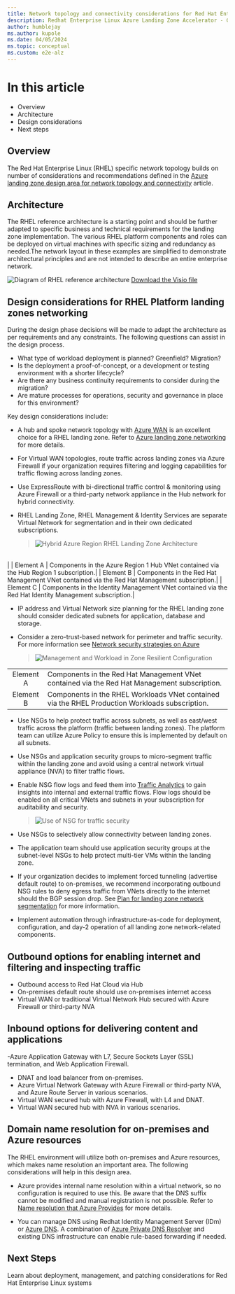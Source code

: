 ```yaml
---
title: Network topology and connectivity considerations for Red Hat Enterprise Linux
description: Redhat Enterprise Linux Azure Landing Zone Accelerator - Guidance and considerations on Network Topology & Connectivity
author: humblejay
ms.author: kupole
ms.date: 04/05/2024
ms.topic: conceptual
ms.custom: e2e-alz
---
```


# In this article

- Overview
- Architecture
- Design considerations
- Next steps

## Overview

The Red Hat Enterprise Linux (RHEL) specific network topology builds on number of considerations and recommendations defined in the [Azure landing zone design area for network topology and connectivity](/azure/cloud-adoption-framework/ready/landing-zone/design-area/network-topology-and-connectivity) article.



## Architecture

The RHEL reference architecture is a starting point and should be further adapted to specific business and technical requirements for the landing zone implementation. The various RHEL platform components and roles can be deployed on virtual machines with specific sizing and redundancy as needed.The network layout in these examples are simplified to demonstrate architectural principles and are not intended to describe an entire enterprise network.

![Diagram of RHEL reference architecture](images/rhel-landing-zone-architecture.png)
[Download the Visio file](https://raw.githubusercontent.com/microsoft/CloudAdoptionFramework/master/scenarios/azure-landing-zone-rhel-full-view.vsdx)

## Design considerations for RHEL Platform landing zones networking

During the design phase decisions will be made to adapt the architecture as per requirements and any constraints. The following questions can assist in the design process.

- What type of workload deployment is planned? Greenfield? Migration?
- Is the deployment a proof-of-concept, or a development or testing environment with a shorter lifecycle?
- Are there any business continuity requirements to consider during the migration?
- Are mature processes for operations, security and governance in place for this environment?

Key design considerations include:

- A hub and spoke network topology with [Azure WAN](/azure/virtual-wan/virtual-wan-about) is an excellent choice for a RHEL landing zone. Refer to [Azure landing zone networking](/azure/cloud-adoption-framework/ready/landing-zone/design-area/network-topology-and-connectivity) for more details.

- For Virtual WAN topologies, route traffic across landing zones via Azure Firewall if your organization requires filtering and logging capabilities for traffic flowing across landing zones.

- Use ExpressRoute with bi-directional traffic control & monitoring using Azure Firewall or a third-party network appliance in the Hub network for hybrid connectivity. 
	
- RHEL Landing Zone, RHEL Management & Identity Services are separate Virtual Network for segmentation and in their own dedicated subscriptions. 

  >![Hybrid Azure Region RHEL Landing Zone Architecture](images/hybrid-regional-rhel-platform-landing-zone-network.png)


|                                     |                                                                 |   
|:--------------------------------------------------:|:-----------------------------------------------------------------------|
| 
| Element A | Components in the Azure Region 1 Hub VNet contained via the Hub Region 1 subscription.|
| Element B | Components in the Red Hat Management VNet contained via the Red Hat Management subscription.|
| Element C | Components in the Identity Management VNet contained via the Red Hat Identity Management subscription.|  
  

- IP address and Virtual Network size planning for the RHEL landing zone should consider dedicated subnets for application, database and storage. 

- Consider a zero-trust-based network for perimeter and traffic security. For more information see [Network security strategies on Azure](/azure/well-architected/security/networking)

  >![Management and Workload in Zone Resilient Configuration](images/simplified-rhel-networking.png)

|               |                                 |   
|:-------------:|:--------------------------------|
| Element A | Components in the Red Hat Management VNet contained via the Red Hat Management subscription. |
| Element B | Components in the RHEL Workloads VNet contained via the RHEL Production Workloads subscription. |

- Use NSGs to help protect traffic across subnets, as well as east/west traffic across the platform (traffic between landing zones). The platform team can utilize Azure Policy to ensure this is implemented by default on all subnets.

- Use NSGs and application security groups to micro-segment traffic within the landing zone and avoid using a central network virtual appliance (NVA) to filter traffic flows.

- Enable NSG flow logs and feed them into [Traffic Analytics](/azure/network-watcher/traffic-analytics) to gain insights into internal and external traffic flows. Flow logs should be enabled on all critical VNets and subnets in your subscription for auditability and security.

  >![Use of NSG for traffic security](images/nsg-segmentation.png)

- Use NSGs to selectively allow connectivity between landing zones.

- The application team should use application security groups at the subnet-level NSGs to help protect multi-tier VMs within the landing zone.


- If your organization decides to implement forced tunneling (advertise default route) to on-premises, we recommend incorporating outbound NSG rules to deny egress traffic from VNets directly to the internet should the BGP session drop. See [Plan for landing zone network segmentation](/azure/cloud-adoption-framework/ready/azure-best-practices/plan-for-landing-zone-network-segmentation) for more information.

- Implement automation through infrastructure-as-code for deployment, configuration, and day-2 operation of all landing zone network-related components.


## Outbound options for enabling internet and filtering and inspecting traffic

- Outbound access to Red Hat Cloud via Hub
- On-premises default route should use on-premises internet access
- Virtual WAN or traditional Virtual Network Hub secured with Azure Firewall or third-party NVA

## Inbound options for delivering content and applications

-Azure Application Gateway with L7, Secure Sockets Layer (SSL) termination, and Web Application Firewall.
- DNAT and load balancer from on-premises.
- Azure Virtual Network Gateway with Azure Firewall or third-party NVA, and Azure Route Server in various scenarios.
- Virtual WAN secured hub with Azure Firewall, with L4 and DNAT.
- Virtual WAN secured hub with NVA in various scenarios.

## Domain name resolution for on-premises and Azure resources

The RHEL environment will utilize both on-premises and Azure resources, which makes name resolution an important area.  The following considerations will help in this design area.

- Azure provides internal name resolution within a virtual network, so no configuration is required to use this.  Be aware that the DNS suffix cannot be modified and manual registration is not possible.  Refer to [Name resolution that Azure Provides](/azure/virtual-machines/linux/azure-dns?tabs=ubuntu#name-resolution-that-azure-provides) for more details. 

- You can manage DNS using Redhat Identity Management Server (IDm) or [Azure DNS](/azure/dns/dns-overview).  A combination of [Azure Private DNS Resolver](/azure/dns/dns-private-resolver-overview) and existing DNS infrastructure can enable rule-based forwarding if needed. 


## Next Steps

Learn about deployment, management, and patching considerations for Red Hat Enterprise Linux systems

